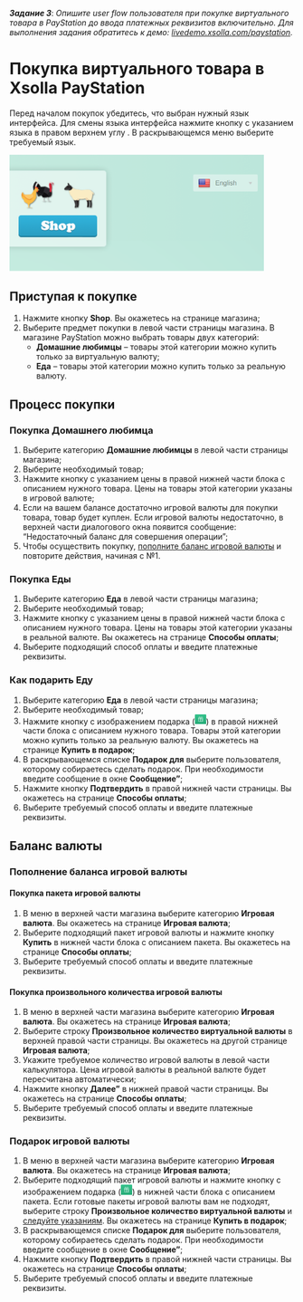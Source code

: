 **_Задание 3_**: *Опишите user flow пользователя при покупке виртуального товара в PayStation до ввода платежных реквизитов включительно. Для выполнения задания обратитесь к демо: [livedemo.xsolla.com/paystation](livedemo.xsolla.com/paystation).*

# Покупка виртуального товара в Xsolla PayStation
Перед началом покупок убедитесь, что выбран нужный язык интерфейса. Для смены языка интерфейса нажмите кнопку с указанием языка в правом верхнем углу . В раскрывающемся меню выберите требуемый язык.  


<img src="Xsolla_pic/language.png" width="450">

## Приступая к покупке
1. Нажмите кнопку **Shop**. Вы окажетесь на странице магазина;
2. Выберите предмет покупки в левой части страницы магазина. В магазине PayStation можно выбрать товары двух категорий:
     + **Домашние любимцы** – товары этой категории можно купить только за виртуальную валюту;
     + **Еда** – товары этой категории можно купить только за реальную валюту.
## Процесс покупки
### Покупка Домашнего любимца
1. Выберите категорию **Домашние любимцы** в левой части страницы магазина;
2. Выберите необходимый товар;
3. Нажмите кнопку с указанием цены в правой нижней части блока с описанием нужного товара. Цены на товары этой категории указаны в игровой валюте;
4. Если на вашем балансе достаточно игровой валюты для покупки товара, товар будет куплен. Если игровой валюты недостаточно, в верхней части диалогового окна появится сообщение: “Недостаточный баланс для совершения операции”;
5. Чтобы осуществить покупку, [пополните баланс игровой валюты](#aaa) и повторите действия, начиная с №1.
### Покупка Еды
1. Выберите категорию **Еда** в левой части страницы магазина;
2. Выберите необходимый товар;
3. Нажмите кнопку с указанием цены в правой нижней части блока с описанием нужного товара. Цены на товары этой категории указаны в реальной валюте. Вы окажетесь на странице **Способы оплаты**;
4. Выберите подходящий способ оплаты и введите платежные реквизиты.
### Как подарить Еду
1. Выберите категорию **Еда** в левой части страницы магазина;
2. Выберите необходимый товар;
3. Нажмите кнопку с изображением подарка (<img src="Xsolla_pic/gift.png" width="20">) в правой нижней части блока с описанием нужного товара. Товары этой категории можно купить только за реальную валюту. Вы окажетесь на странице **Купить в подарок**;
4. В раскрывающемся списке **Подарок для** выберите пользователя, которому собираетесь сделать подарок. При необходимости введите сообщение в окне **Сообщение”**;
5. Нажмите кнопку **Подтвердить** в правой нижней части страницы. Вы окажетесь на странице **Способы оплаты**;
6. Выберите требуемый способ оплаты и введите платежные реквизиты.
## Баланс валюты
### <a name="aaa"><a/>Пополнение баланса игровой валюты
#### Покупка пакета игровой валюты
1. В меню в верхней части магазина выберите категорию **Игровая валюта**. Вы окажетесь на странице **Игровая валюта**;
2. Выберите подходящий пакет игровой валюты и нажмите кнопку **Купить** в нижней части блока с описанием пакета. Вы окажетесь на странице **Способы оплаты**;
3. Выберите требуемый способ оплаты и введите платежные реквизиты.
#### <a name="aab"><a/>Покупка произвольного количества игровой валюты
1. В меню в верхней части магазина выберите категорию **Игровая валюта**. Вы окажетесь на странице **Игровая валюта**;
2. Выберите строку **Произвольное количество виртуальной валюты** в верхней правой части страницы. Вы окажетесь на другой странице **Игровая валюта**;
3. Укажите требуемое количество игровой валюты в левой части калькулятора. Цена игровой валюты в реальной валюте будет пересчитана автоматически;
4. Нажмите кнопку **Далее”** в нижней правой части страницы. Вы окажетесь на странице **Способы оплаты**;
5. Выберите требуемый способ оплаты и введите платежные реквизиты.
### Подарок игровой валюты
1. В меню в верхней части магазина выберите категорию **Игровая валюта**. Вы окажетесь на странице **Игровая валюта**;
2. Выберите подходящий пакет игровой валюты и нажмите кнопку с изображением подарка (<img src="Xsolla_pic/gift.png" width="20">) в нижней части блока с описанием пакета. Если готовые пакеты игровой валюты вам не подходят, выберите строку **Произвольное количество виртуальной валюты** и [следуйте указаниям](#aab). Вы окажетесь на странице **Купить в подарок**;
3. В раскрывающемся списке **Подарок для** выберите пользователя, которому собираетесь сделать подарок. При необходимости введите сообщение в окне **Сообщение”**;
4. Нажмите кнопку **Подтвердить** в правой нижней части страницы. Вы окажетесь на странице **Способы оплаты**;
5. Выберите требуемый способ оплаты и введите платежные реквизиты.
